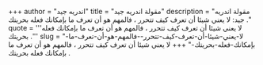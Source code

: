 +++
author = "اندريه جيد"
title = "مقولة اندريه جيد"
description = "مقولة اندريه جيد: لا يعني شيئا أن تعرف كيف تتحرر ، فالمهم هو أن تعرف ما بإمكانك فعله بحريتك ."
quote = '''لا يعني شيئا أن تعرف كيف تتحرر ، فالمهم هو أن تعرف ما بإمكانك فعله بحريتك .''' 
slug = "لا-يعني-شيئا-أن-تعرف-كيف-تتحرر--فالمهم-هو-أن-تعرف-ما-بإمكانك-فعله-بحريتك-"
+++
لا يعني شيئا أن تعرف كيف تتحرر ، فالمهم هو أن تعرف ما بإمكانك فعله بحريتك .
